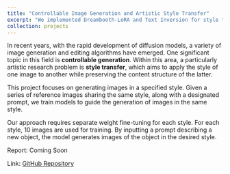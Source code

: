 ```yaml
---
title: "Controllable Image Generation and Artistic Style Transfer"
excerpt: "We implemented Dreambooth-LoRA and Text Inversion for style transfer based on Stable Diffusion v2.1.<br/><img src='/xiangyu_zhang.github.io/images/projects/diffusion.png'>"
collection: projects
---
```


In recent years, with the rapid development of diffusion models, a variety of image generation and editing algorithms have emerged. One significant topic in this field is **controllable generation**. Within this area, a particularly artistic research problem is **style transfer**, which aims to apply the style of one image to another while preserving the content structure of the latter.

This project focuses on generating images in a specified style. Given a series of reference images sharing the same style, along with a designated prompt, we train models to guide the generation of images in the same style. 

Our approach requires separate weight fine-tuning for each style. For each style, 10 images are used for training. By inputting a prompt describing a new object, the model generates images of the object in the desired style.

Report: Coming Soon
<!-- [Enhancing LLM’s Coding Ability by Tree-Based Searching Methods](/files/projects/Reinforced_Learning_Project_Report.pdf) -->

Link: [GitHub Repository](https://github.com/ljr040929/jittor-I_do_not_play_Honkai_StarRail-2)